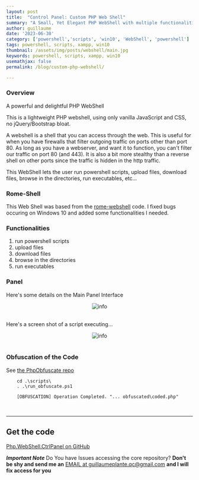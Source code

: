 ```yaml
---
layout: post
title:  "Control Panel: Custom PHP Web Shell"
summary: "A Small, Yet Elegant PHP WebShell with multiple functionalities"
author: guillaume
date: '2023-06-30'
category: ['powershell','scripts', 'win10', 'WebShell', 'powershell']
tags: powershell, scripts, xampp, win10
thumbnail: /assets/img/posts/webshell/main.jpg
keywords: powershell, scripts, xampp, win10
usemathjax: false
permalink: /blog/custom-php-webshell/

---
```


### Overview 

A powerful and delightful PHP WebShell

This is a lightweight PHP webshell, using only vanilla JavaScript and CSS, no jQuery/Bootstrap bloat.

A webshell is a shell that you can access through the web. This is useful for when you have firewalls that filter outgoing traffic on ports other than port 80. As long as you have a webserver, and want it to function, you can't filter our traffic on port 80 (and 443). It is also a bit more stealthy than a reverse shell on other ports since the traffic is hidden in the http traffic.

This WebShell lets the user run powershell scripts, upload files, download files, browse in the directories, run executables, etc...

### Rome-Shell

This Web Shell was based from the [rome-webshell](https://github.com/Caesarovich/rome-webshell) code. I fixed bugs occuring on Windows 10 and added some functionalities I needed.

### Functionalities

1) run powershell scripts<br>
2) upload files<br>
3) download files<br>
4) browse in the directories<br>
5) run executables<br>

### Panel

Here's some details on the Main Panel Interface

<center>
<img src="https://arsscriptum.github.io/assets/img/posts/webshell/panel-00.png" alt="info" style="max-width: 85%;" />
</center>
<br>

Here's a screen shot of a script executing...


<center>
<img src="https://arsscriptum.github.io/assets/img/posts/webshell/panel-01.png" alt="info" style="max-width: 85%;" />
</center>
<br>

### Obfuscation of the Code

See [the PhpObfuscate repo](https://github.com/arsscriptum/PowerShell.Public.Sandbox/tree/master/PhpObfuscate)


```
    cd .\scripts\
    . .\run_obfuscate.ps1

    [OBFUSCATION] Operation Completed. "... obfuscated\coded.php"
```
 
<br>

---------------------------------------------------------------------------------------------------------


## Get the code 

[Php.WebShell.CtrlPanel on GitHub](https://github.com/arsscriptum/Php.WebShell.CtrlPanel)

***Important Note*** Do You have Issues accessing the core repository? **Don't be shy and send me an** [EMAIL at guillaumeplante.qc@gmail.com](mailto:guillaumeplante.qc@gmail.com) **and I will fix access for you**